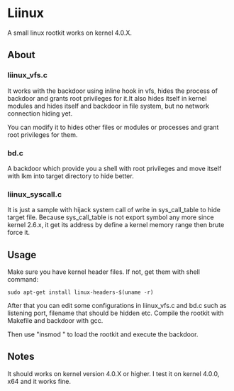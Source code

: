 # Liinux #
A small linux rootkit works on kernel 4.0.X.

## About ##
### liinux_vfs.c ###
It works with the backdoor using inline hook in vfs, hides the process of backdoor and grants root privileges for it.It also hides itself in kernel modules and hides itself and backdoor in file system, but no network connection hiding yet.

You can modify it to hides other files or modules or processes and grant root privileges for them.

### bd.c ###
A backdoor which provide you a shell with root privileges and move itself with lkm into target directory to hide better.

### liinux_syscall.c ###
It is just a sample with hijack system call of write in sys_call_table to hide target file. Because sys_call_table is not export symbol any more since kernel 2.6.x, it get its address by define a kernel memory range then brute force it.


## Usage ##
Make sure you have kernel header files. If not, get them with shell command:

```sudo apt-get install linux-headers-$(uname -r)```

After that you can edit some configurations in liinux_vfs.c and bd.c such as listening port, filename  that should be hidden etc. Compile the rootkit with Makefile and backdoor with gcc.

Then use "insmod " to load the rootkit and execute the backdoor.

## Notes ##
It should works on kernel version 4.0.X or higher. I test it on kernel 4.0.0, x64 and it works fine.  
